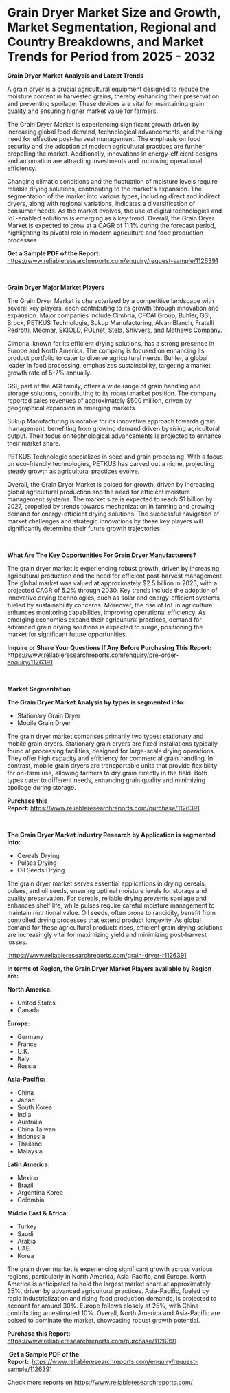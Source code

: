 <p><h1>Grain Dryer Market Size and Growth, Market Segmentation, Regional and Country Breakdowns, and Market Trends for Period from 2025 -  2032</h1></p><p><strong>Grain Dryer Market Analysis and Latest Trends</strong></p>
<p><p>A grain dryer is a crucial agricultural equipment designed to reduce the moisture content in harvested grains, thereby enhancing their preservation and preventing spoilage. These devices are vital for maintaining grain quality and ensuring higher market value for farmers.</p><p>The Grain Dryer Market is experiencing significant growth driven by increasing global food demand, technological advancements, and the rising need for effective post-harvest management. The emphasis on food security and the adoption of modern agricultural practices are further propelling the market. Additionally, innovations in energy-efficient designs and automation are attracting investments and improving operational efficiency.</p><p>Changing climatic conditions and the fluctuation of moisture levels require reliable drying solutions, contributing to the market's expansion. The segmentation of the market into various types, including direct and indirect dryers, along with regional variations, indicates a diversification of consumer needs. As the market evolves, the use of digital technologies and IoT-enabled solutions is emerging as a key trend. Overall, the Grain Dryer Market is expected to grow at a CAGR of 11.1% during the forecast period, highlighting its pivotal role in modern agriculture and food production processes.</p></p>
<p><strong>Get a Sample PDF of the Report:&nbsp;</strong> <a href="https://www.reliableresearchreports.com/enquiry/request-sample/1126391?utm_campaign=2327&utm_medium=2&utm_source=Github&utm_content=ia&utm_term=21022025&utm_id=grain-dryer">https://www.reliableresearchreports.com/enquiry/request-sample/1126391</a></p>
<p>&nbsp;</p>
<p><strong>Grain Dryer Major Market Players</strong></p>
<p><p>The Grain Dryer Market is characterized by a competitive landscape with several key players, each contributing to its growth through innovation and expansion. Major companies include Cimbria, CFCAI Group, Buhler, GSI, Brock, PETKUS Technologie, Sukup Manufacturing, Alvan Blanch, Fratelli Pedrotti, Mecmar, SKIOLD, POLnet, Stela, Shivvers, and Mathews Company.</p><p>Cimbria, known for its efficient drying solutions, has a strong presence in Europe and North America. The company is focused on enhancing its product portfolio to cater to diverse agricultural needs. Buhler, a global leader in food processing, emphasizes sustainability, targeting a market growth rate of 5-7% annually.</p><p>GSI, part of the AGI family, offers a wide range of grain handling and storage solutions, contributing to its robust market position. The company reported sales revenues of approximately $500 million, driven by geographical expansion in emerging markets.</p><p>Sukup Manufacturing is notable for its innovative approach towards grain management, benefiting from growing demand driven by rising agricultural output. Their focus on technological advancements is projected to enhance their market share.</p><p>PETKUS Technologie specializes in seed and grain processing. With a focus on eco-friendly technologies, PETKUS has carved out a niche, projecting steady growth as agricultural practices evolve.</p><p>Overall, the Grain Dryer Market is poised for growth, driven by increasing global agricultural production and the need for efficient moisture management systems. The market size is expected to reach $1 billion by 2027, propelled by trends towards mechanization in farming and growing demand for energy-efficient drying solutions. The successful navigation of market challenges and strategic innovations by these key players will significantly determine their future growth trajectories.</p></p>
<p>&nbsp;</p>
<p><strong>What Are The Key Opportunities For Grain Dryer Manufacturers?</strong></p>
<p><p>The grain dryer market is experiencing robust growth, driven by increasing agricultural production and the need for efficient post-harvest management. The global market was valued at approximately $2.5 billion in 2023, with a projected CAGR of 5.2% through 2030. Key trends include the adoption of innovative drying technologies, such as solar and energy-efficient systems, fueled by sustainability concerns. Moreover, the rise of IoT in agriculture enhances monitoring capabilities, improving operational efficiency. As emerging economies expand their agricultural practices, demand for advanced grain drying solutions is expected to surge, positioning the market for significant future opportunities.</p></p>
<p><strong>Inquire or Share Your Questions If Any Before Purchasing This Report:</strong> <a href="https://www.reliableresearchreports.com/enquiry/pre-order-enquiry/1126391?utm_campaign=2327&utm_medium=2&utm_source=Github&utm_content=ia&utm_term=21022025&utm_id=grain-dryer">https://www.reliableresearchreports.com/enquiry/pre-order-enquiry/1126391</a></p>
<p>&nbsp;</p>
<p><strong>Market Segmentation</strong></p>
<p><strong>The Grain Dryer Market Analysis by types is segmented into:</strong></p>
<p><ul><li>Stationary Grain Dryer</li><li>Mobile Grain Dryer</li></ul></p>
<p><p>The grain dryer market comprises primarily two types: stationary and mobile grain dryers. Stationary grain dryers are fixed installations typically found at processing facilities, designed for large-scale drying operations. They offer high capacity and efficiency for commercial grain handling. In contrast, mobile grain dryers are transportable units that provide flexibility for on-farm use, allowing farmers to dry grain directly in the field. Both types cater to different needs, enhancing grain quality and minimizing spoilage during storage.</p></p>
<p><strong>Purchase this Report:&nbsp;</strong><a href="https://www.reliableresearchreports.com/purchase/1126391?utm_campaign=2327&utm_medium=2&utm_source=Github&utm_content=ia&utm_term=21022025&utm_id=grain-dryer">https://www.reliableresearchreports.com/purchase/1126391</a></p>
<p>&nbsp;</p>
<p><strong>The Grain Dryer Market Industry Research by Application is segmented into:</strong></p>
<p><ul><li>Cereals Drying</li><li>Pulses Drying</li><li>Oil Seeds Drying</li></ul></p>
<p><p>The grain dryer market serves essential applications in drying cereals, pulses, and oil seeds, ensuring optimal moisture levels for storage and quality preservation. For cereals, reliable drying prevents spoilage and enhances shelf life, while pulses require careful moisture management to maintain nutritional value. Oil seeds, often prone to rancidity, benefit from controlled drying processes that extend product longevity. As global demand for these agricultural products rises, efficient grain drying solutions are increasingly vital for maximizing yield and minimizing post-harvest losses.</p></p>
<p><a href="https://www.reliableresearchreports.com/grain-dryer-r1126391?utm_campaign=2327&utm_medium=2&utm_source=Github&utm_content=ia&utm_term=21022025&utm_id=grain-dryer">&nbsp;https://www.reliableresearchreports.com/grain-dryer-r1126391</a></p>
<p><strong>In terms of Region, the Grain Dryer Market Players available by Region are:</strong></p>
<p>
    <p> <strong> North America: </strong>
        <ul>
            <li>United States</li>
            <li>Canada</li>
        </ul>
        </p> 
    <p> <strong> Europe: </strong>
        <ul>
            <li>Germany</li>
            <li>France</li>
            <li>U.K.</li>
            <li>Italy</li>
            <li>Russia</li>
        </ul>
        </p> 
    <p> <strong> Asia-Pacific: </strong>
        <ul>
            <li>China</li>
            <li>Japan</li>
            <li>South Korea</li>
            <li>India</li>
            <li>Australia</li>
            <li>China Taiwan</li>
            <li>Indonesia</li>
            <li>Thailand</li>
            <li>Malaysia</li>
        </ul>
        </p> 
    <p> <strong> Latin America: </strong>
        <ul>
            <li>Mexico</li>
            <li>Brazil</li>
            <li>Argentina Korea</li>
            <li>Colombia</li>
        </ul>
        </p> 
    <p> <strong> Middle East & Africa: </strong>
        <ul>
            <li>Turkey</li>
            <li>Saudi</li>
            <li>Arabia</li>
            <li>UAE</li>
            <li>Korea</li>
        </ul>
    </p>
    </p>
<p><p>The grain dryer market is experiencing significant growth across various regions, particularly in North America, Asia-Pacific, and Europe. North America is anticipated to hold the largest market share at approximately 35%, driven by advanced agricultural practices. Asia-Pacific, fueled by rapid industrialization and rising food production demands, is projected to account for around 30%. Europe follows closely at 25%, with China contributing an estimated 10%. Overall, North America and Asia-Pacific are poised to dominate the market, showcasing robust growth potential.</p></p>
<p><strong>Purchase this Report: </strong><a href="https://www.reliableresearchreports.com/purchase/1126391?utm_campaign=2327&utm_medium=2&utm_source=Github&utm_content=ia&utm_term=21022025&utm_id=grain-dryer">https://www.reliableresearchreports.com/purchase/1126391</a></p>
<p>&nbsp;<strong>Get a Sample PDF of the Report:&nbsp;&nbsp;</strong><a href="https://www.reliableresearchreports.com/enquiry/request-sample/1126391?utm_campaign=2327&utm_medium=2&utm_source=Github&utm_content=ia&utm_term=21022025&utm_id=grain-dryer">https://www.reliableresearchreports.com/enquiry/request-sample/1126391</a></p>
<p><strong></strong></p>
<p>Check more reports on <a href="https://www.reliableresearchreports.com/?utm_campaign=2327&utm_medium=2&utm_source=Github&utm_content=ia&utm_term=21022025&utm_id=grain-dryer">https://www.reliableresearchreports.com/</a></p>